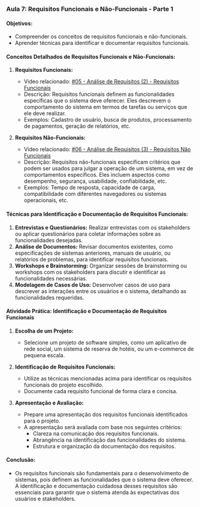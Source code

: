 ### Aula 7: Requisitos Funcionais e Não-Funcionais - Parte 1

#### Objetivos:

- Compreender os conceitos de requisitos funcionais e não-funcionais.
- Aprender técnicas para identificar e documentar requisitos funcionais.

#### Conceitos Detalhados de Requisitos Funcionais e Não-Funcionais:

1. **Requisitos Funcionais:**
   - Video relacionado: [#05 - Análise de Requisitos (2) - Requisitos Funcionais](https://www.youtube.com/watch?v=Gz5lxyfyYTA)
   - Descrição: Requisitos funcionais definem as funcionalidades específicas que o sistema deve oferecer. Eles descrevem o comportamento do sistema em termos de tarefas ou serviços que ele deve realizar.
   - Exemplos: Cadastro de usuário, busca de produtos, processamento de pagamentos, geração de relatórios, etc.

2. **Requisitos Não-Funcionais:**
   - Video relacionado: [#06 - Análise de Requisitos (3) - Requisitos Não Funcionais](https://www.youtube.com/watch?v=Wc8JVmIWHC0)
   - Descrição: Requisitos não-funcionais especificam critérios que podem ser usados para julgar a operação de um sistema, em vez de comportamentos específicos. Eles incluem aspectos como desempenho, segurança, usabilidade, confiabilidade, etc.
   - Exemplos: Tempo de resposta, capacidade de carga, compatibilidade com diferentes navegadores ou sistemas operacionais, etc.

#### Técnicas para Identificação e Documentação de Requisitos Funcionais:

1. **Entrevistas e Questionários:** Realizar entrevistas com os stakeholders ou aplicar questionários para coletar informações sobre as funcionalidades desejadas.
2. **Análise de Documentos:** Revisar documentos existentes, como especificações de sistemas anteriores, manuais de usuário, ou relatórios de problemas, para identificar requisitos funcionais.
3. **Workshops e Brainstorming:** Organizar sessões de brainstorming ou workshops com os stakeholders para discutir e identificar as funcionalidades necessárias.
4. **Modelagem de Casos de Uso:** Desenvolver casos de uso para descrever as interações entre os usuários e o sistema, detalhando as funcionalidades requeridas.

#### Atividade Prática: Identificação e Documentação de Requisitos Funcionais

1. **Escolha de um Projeto:**
   - Selecione um projeto de software simples, como um aplicativo de rede social, um sistema de reserva de hotéis, ou um e-commerce de pequena escala.

2. **Identificação de Requisitos Funcionais:**
   - Utilize as técnicas mencionadas acima para identificar os requisitos funcionais do projeto escolhido.
   - Documente cada requisito funcional de forma clara e concisa.

3. **Apresentação e Avaliação:**
   - Prepare uma apresentação dos requisitos funcionais identificados para o projeto.
   - A apresentação será avaliada com base nos seguintes critérios:
     - Clareza na comunicação dos requisitos funcionais.
     - Abrangência na identificação das funcionalidades do sistema.
     - Estrutura e organização da documentação dos requisitos.

#### Conclusão:
- Os requisitos funcionais são fundamentais para o desenvolvimento de sistemas, pois definem as funcionalidades que o sistema deve oferecer. A identificação e documentação cuidadosa desses requisitos são essenciais para garantir que o sistema atenda às expectativas dos usuários e stakeholders.

